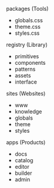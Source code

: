 
packages  (Tools)
- globals.css
- theme.css
- styles.css

registry (Library)
- primitives
- components
- patterns
- assets
- interface

sites (Websites)
- www
- knowledge
- globals
- theme
- styles

apps (Products)
- docs
- catalog
- editor
- builder
- admin
